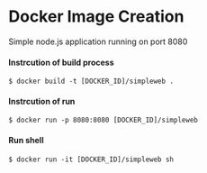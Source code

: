 # Docker Image Creation
Simple node.js application running on port 8080

#### Instrcution of build process

`$ docker build -t [DOCKER_ID]/simpleweb .`

#### Instrcution of run

`$ docker run -p 8080:8080 [DOCKER_ID]/simpleweb`

#### Run shell

`$ docker run -it [DOCKER_ID]/simpleweb sh`
